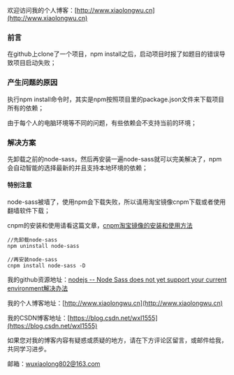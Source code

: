 欢迎访问我的个人博客：[http://www.xiaolongwu.cn](http://www.xiaolongwu.cn)

### 前言
在github上clone了一个项目，npm install之后，启动项目时报了如题目的错误导致项目启动失败；
### 产生问题的原因
执行npm install命令时，其实是npm按照项目里的package.json文件来下载项目所有的依赖；

由于每个人的电脑环境等不同的问题，有些依赖会不支持当前的环境；

### 解决方案
先卸载之前的node-sass，然后再安装一遍node-sass就可以完美解决了，npm会自动智能的选择最新的并且支持本地环境的依赖；

#### 特别注意
node-sass被墙了，使用npm会下载失败，所以请用淘宝镜像cnpm下载或者使用翻墙软件下载；

cnpm的安装和使用请看这篇文章，[cnpm淘宝镜像的安装和使用方法](https://blog.csdn.net/wxl1555/article/details/71172285)
```
//先卸载node-sass
npm uninstall node-sass

//再安装node-sass
cnpm install node-sass -D
```




我的github资源地址：[nodejs -- Node Sass does not yet support your current environment解决办法]()

我的个人博客地址：[http://www.xiaolongwu.cn](http://www.xiaolongwu.cn)

我的CSDN博客地址：[https://blog.csdn.net/wxl1555](https://blog.csdn.net/wxl1555)

如果您对我的博客内容有疑惑或质疑的地方，请在下方评论区留言，或邮件给我，共同学习进步。

邮箱：wuxiaolong802@163.com